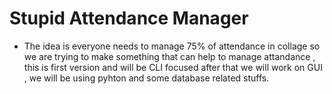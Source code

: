 # Stupid Attendance Manager

* The idea is everyone needs to manage 75% of attendance in collage so we are trying to make something that can help to manage attandance , this is first version and will be CLI focused after that we will work on GUI , we will be using pyhton and some database related stuffs.
